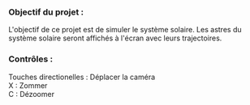 ### Objectif du projet :
L'objectif de ce projet est de simuler le système solaire. Les astres du système solaire seront affichés à l'écran avec leurs trajectoires.

### Contrôles :
Touches directionelles : Déplacer la caméra<br>
X : Zommer<br>
C : Dézoomer
